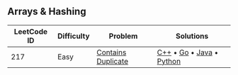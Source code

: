 ## Arrays & Hashing

| LeetCode ID | Difficulty | Problem                                                                 | Solutions                                                                                                                                                                                                                                                                                                                                                                      |
| ----------- | ---------- | ----------------------------------------------------------------------- | ------------------------------------------------------------------------------------------------------------------------------------------------------------------------------------------------------------------------------------------------------------------------------------------------------------------------------------------------------------------------------ |
| 217         | Easy       | [Contains Duplicate](https://leetcode.com/problems/contains-duplicate/) | [C++](./Arrays%20%26%20Hashing/00217-Contains_Duplicate/00217-contains_duplicate.cpp) &bull; [Go](./Arrays%20%26%20Hashing/00217-Contains_Duplicate/00217-contains_duplicate.go) &bull; [Java](./Arrays%20%26%20Hashing/00217-Contains_Duplicate/00217-contains_duplicate.java) &bull; [Python](./Arrays%20%26%20Hashing/00217-Contains_Duplicate/00217-contains_duplicate.py) |
